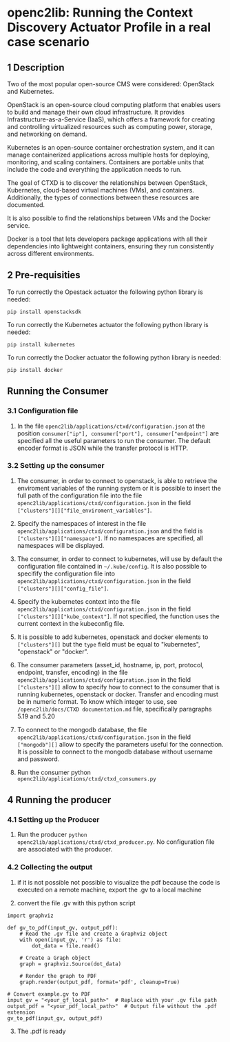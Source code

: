 # openc2lib: Running the Context Discovery Actuator Profile in a real case scenario

## 1 Description

Two of the most popular open-source CMS were considered: OpenStack and Kubernetes.

OpenStack is an open-source cloud computing platform that enables users to build and manage their own cloud infrastructure. It provides Infrastructure-as-a-Service (IaaS), which offers a framework for creating and controlling virtualized resources such as computing power, storage, and networking on demand. 

Kubernetes is an open-source container orchestration system, and it can manage containerized applications across multiple hosts for deploying, monitoring, and scaling containers. Containers are portable units that include the code and everything the application needs to run.

The goal of CTXD is to discover the relationships between OpenStack, Kubernetes, cloud-based virtual machines (VMs), and containers. Additionally, the types of connections between these resources are documented.

It is also possible to find the relationships between VMs and the Docker service.

Docker is a tool that lets developers package applications with all their dependencies into lightweight containers, ensuring they run consistently across different environments.

## 2 Pre-requisities
To run correctly the Opestack actuator the following python library is needed:

```pip install openstacksdk```


To run correctly the Kubernetes actuator the following python library is needed:

```pip install kubernetes```

To run correctly the Docker actuator the following python library is needed:

```pip install docker```


## Running the Consumer

### 3.1 Configuration file

1. In the file ```openc2lib/applications/ctxd/configuration.json``` at the position ```consumer["ip"], consumer["port"], consumer["endpoint"]``` are specified all the useful parameters to run the consumer. The default encoder format is JSON while the transfer protocol is HTTP.

### 3.2 Setting up the consumer

1. The consumer, in order to connect to openstack, is able to retrieve the enviroment variables of the running system or it is possible to insert the full path of the configuration file into the file ```openc2lib/applications/ctxd/configuration.json``` in the field ```["clusters"][]["file_enviroment_variables"]```.

2. Specify the namespaces of interest in the file ```openc2lib/applications/ctxd/configuration.json``` and the field is ```["clusters"][]["namespace"]```. If no namespaces are specified, all namespaces will be displayed.

3. The consumer, in order to connect to kubernetes, will use by default the configuration file contained in ```~/.kube/config```. It is also possible to specifify the configuration file into ```openc2lib/applications/ctxd/configuration.json``` in the field ```["clusters"][]["config_file"]```.

4. Specify the kubernetes context into the file ```openc2lib/applications/ctxd/configuration.json``` in the field ```["clusters"][]["kube_context"]```. If not specified, the function uses the current context in the kubeconfig file.

5. It is possible to add kubernetes, openstack and docker elements to ```["clusters"][]``` but the ```type``` field must be equal to "kubernetes", "openstack" or "docker".

6. The consumer parameters (asset_id, hostname, ip, port, protocol, endpoint, transfer, encoding) in the file ```openc2lib/applications/ctxd/configuration.json``` in the field ```["clusters"][]``` allow to specify how to connect to the consumer that is running kubernetes, openstack or docker. Transfer and encoding must be in numeric format. To know which integer to use, see ```/openc2lib/docs/CTXD documentation.md``` file, specifically paragraphs 5.19 and 5.20

8. To connect to the mongodb database, the file ```openc2lib/applications/ctxd/configuration.json``` in the field ```["mongodb"][]``` allow to specify the parameters useful for the connection. It is possible to connect to the mongodb database without username and password.

7. Run the consumer python ```openc2lib/applications/ctxd/ctxd_consumers.py```

## 4 Running the producer

### 4.1 Setting up the Producer

1. Run the producer ```python openc2lib/applications/ctxd/ctxd_producer.py```. No configuration file are associated with the producer.

### 4.2 Collecting the output

1. if it is not possible not possible to visualize the pdf because the code is executed on a remote machine, export the .gv to a local machine

2. convert the file .gv with this python script
```
import graphviz

def gv_to_pdf(input_gv, output_pdf):
    # Read the .gv file and create a Graphviz object
    with open(input_gv, 'r') as file:
        dot_data = file.read()

    # Create a Graph object
    graph = graphviz.Source(dot_data)

    # Render the graph to PDF
    graph.render(output_pdf, format='pdf', cleanup=True)

# Convert example.gv to PDF
input_gv = "<your_gf_local_path>"  # Replace with your .gv file path
output_pdf = "<your_pdf_local_path>"  # Output file without the .pdf extension
gv_to_pdf(input_gv, output_pdf)

```
3. The .pdf is ready
